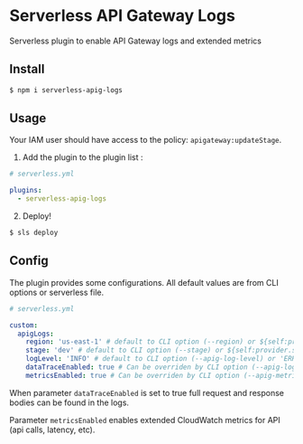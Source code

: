 # Serverless API Gateway Logs

Serverless plugin to enable API Gateway logs and extended metrics

## Install

```bash
$ npm i serverless-apig-logs
```

## Usage

Your IAM user should have access to the policy: `apigateway:updateStage`.

1. Add the plugin to the plugin list :
```yaml
# serverless.yml

plugins:
  - serverless-apig-logs
```

2. Deploy!
```bash
$ sls deploy
```

## Config

The plugin provides some configurations. All default values are from CLI options or serverless file.
```yaml
# serverless.yml

custom:
  apigLogs:
    region: 'us-east-1' # default to CLI option (--region) or ${self:provider.region}
    stage: 'dev' # default to CLI option (--stage) or ${self:provider.stage}
    logLevel: 'INFO' # default to CLI option (--apig-log-level) or 'ERROR'
    dataTraceEnabled: true # Can be overriden by CLI option (--apig-log-dataTraceEnabled)
    metricsEnabled: true # Can be overriden by CLI option (--apig-metricsEnabled)
```
When parameter `dataTraceEnabled` is set to true full request and response bodies can be found in the logs.

Parameter `metricsEnabled` enables extended CloudWatch metrics for API (api calls, latency, etc). 
